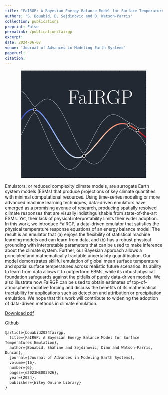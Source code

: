 ```yaml
---
title: "FaIRGP: A Bayesian Energy Balance Model for Surface Temperatures Emulation"
authors: 'S. Bouabid, D. Sejdinovic and D. Watson-Parris'
collection: publications
preprint: False
permalink: /publication/fairgp
excerpt:
date: 2024-06-07
venue: 'Journal of Advances in Modeling Earth Systems'
paperurl:
citation:
---
```



<center>
  <p align="center">
    <img src="/images/fairgp-logo.png" alt="figure" width="400"/>
  </p>
</center>


Emulators, or reduced complexity climate models, are surrogate Earth system models (ESMs) that produce projections of key climate quantities with minimal computational resources. Using time-series modeling or more advanced machine learning techniques, data-driven emulators have emerged as a promising avenue of research, producing spatially resolved climate responses that are visually indistinguishable from state-of-the-art ESMs. Yet, their lack of physical interpretability limits their wider adoption. In this work, we introduce FaIRGP, a data-driven emulator that satisfies the physical temperature response equations of an energy balance model. The result is an emulator that (a) enjoys the flexibility of statistical machine learning models and can learn from data, and (b) has a robust physical grounding with interpretable parameters that can be used to make inference about the climate system. Further, our Bayesian approach allows a principled and mathematically tractable uncertainty quantification. Our model demonstrates skillful emulation of global mean surface temperature and spatial surface temperatures across realistic future scenarios. Its ability to learn from data allows it to outperform EBMs, while its robust physical foundation safeguards against the pitfalls of purely data-driven models. We also illustrate how FaIRGP can be used to obtain estimates of top-of-atmosphere radiative forcing and discuss the benefits of its mathematical tractability for applications such as detection and attribution or precipitation emulation. We hope that this work will contribute to widening the adoption of data-driven methods in climate emulation.


[Download pdf](https://agupubs.onlinelibrary.wiley.com/doi/10.1029/2023MS003926)

[Github](https://github.com/shahineb/fairgp)

```
@article{bouabid2024fairgp,
  title={FaIRGP: A Bayesian Energy Balance Model for Surface Temperatures Emulation},
  author={Bouabid, Shahine and Sejdinovic, Dino and Watson-Parris, Duncan},
  journal={Journal of Advances in Modeling Earth Systems},
  volume={16},
  number={6},
  pages={e2023MS003926},
  year={2024},
  publisher={Wiley Online Library}
}
```
